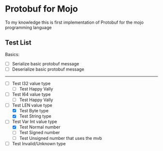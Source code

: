 # Protobuf for Mojo

To my knowledge this is first implementation of Protobuf for the mojo programming language

## Test List
Basics:
- [ ] Serialize basic protobuf message
- [ ] Deserialize basic protobuf message
---
- [ ] Test I32 value type
    - [ ] Test Happy Vally
- [ ] Test I64 value type
    - [ ] Test Happy Vally
- [ ] Test LEN value type
    - [x] Test Byte type
    - [x] Test String type
- [ ] Test Var Int value type
    - [x] Test Normal number
    - [ ] Test Signed number
    - [ ] Test Unsigned number that uses the mvb
- [ ] Test Invalid/Unknown type
